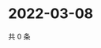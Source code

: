 # 2022-03-08

共 0 条

<!-- BEGIN WEIBO -->
<!-- 最后更新时间 Tue Mar 08 2022 22:09:29 GMT+0800 (China Standard Time) -->

<!-- END WEIBO -->
